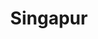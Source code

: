 ---
title: Singapur
date: 
draft: false

# descripcion
description : Aro de plata pasante

materials: Plata 925

color: Plateado

dimensions: 2cm x 2,8cm

code: 01-20-0458

type: "Aros"

categories: []

price: $1.640,00

price_eftvo: $1.395,00

# Images
# first image will be shown in the product page
images:
  # - image: "images/path_to_image"
  # La ubicacion de las imagenes es imagenes/Aros/Aros.Solo Plata/01-20-0458-singapur
  - image: "./images/aros/solo_plata/01-20-0458-corazon-doble-colgante_b.JPG"
---